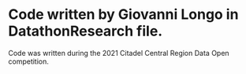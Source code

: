 # Code written by Giovanni Longo in DatathonResearch file.

Code was written during the 2021 Citadel Central Region Data Open competition.
